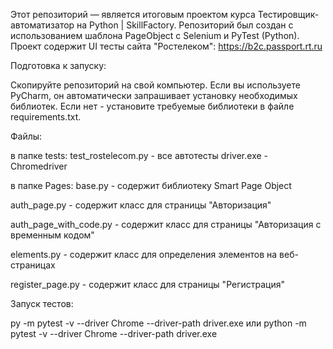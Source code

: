   Этот репозиторий — является итоговым проектом курса Тестировщик-автоматизатор на Python | SkillFactory.
Репозиторий был создан с использованием шаблона PageObject с Selenium и PyTest (Python).
Проект содержит UI тесты сайта "Ростелеком": https://b2c.passport.rt.ru

  Подготовка к запуску:

Скопируйте репозиторий на свой компьютер.
Если вы используете PyCharm, он автоматически запрашивает установку необходимых библиотек.
Если нет - установите требуемые библиотеки в файле requirements.txt.


Файлы:

в папке tests: test_rostelecom.py - все автотесты
               driver.exe - Chromedriver

в папке Pages: base.py - содержит библиотеку Smart Page Object

auth_page.py - содержит класс для страницы "Авторизация"

auth_page_with_code.py - содержит класс для страницы "Авторизация с временным кодом"

elements.py - содержит класс для определения элементов на веб-страницах

register_page.py - содержит класс для страницы "Регистрация"

Запуск тестов:

 py -m pytest -v --driver Chrome --driver-path driver.exe 
 или
 python -m pytest -v --driver Chrome --driver-path driver.exe


